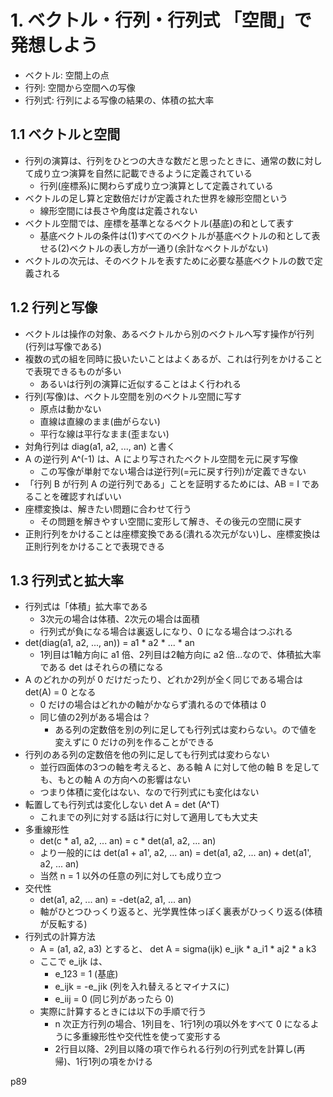 # 1. ベクトル・行列・行列式 「空間」で発想しよう
- ベクトル: 空間上の点
- 行列: 空間から空間への写像
- 行列式: 行列による写像の結果の、体積の拡大率

## 1.1 ベクトルと空間
- 行列の演算は、行列をひとつの大きな数だと思ったときに、通常の数に対して成り立つ演算を自然に記載できるように定義されている
  - 行列(座標系)に関わらず成り立つ演算として定義されている
- ベクトルの足し算と定数倍だけが定義された世界を線形空間という
  - 線形空間には長さや角度は定義されない
- ベクトル空間では、座標を基準となるベクトル(基底)の和として表す
  - 基底ベクトルの条件は(1)すべてのベクトルが基底ベクトルの和として表せる(2)ベクトルの表し方が一通り(余計なベクトルがない)
- ベクトルの次元は、そのベクトルを表すために必要な基底ベクトルの数で定義される

## 1.2 行列と写像
- ベクトルは操作の対象、あるベクトルから別のベクトルへ写す操作が行列(行列は写像である)
- 複数の式の組を同時に扱いたいことはよくあるが、これは行列をかけることで表現できるものが多い
  - あるいは行列の演算に近似することはよく行われる
- 行列(写像)は、ベクトル空間を別のベクトル空間に写す
  - 原点は動かない
  - 直線は直線のまま(曲がらない)
  - 平行な線は平行なまま(歪まない)
- 対角行列は diag(a1, a2, ..., an) と書く
- A の逆行列 A^(-1) は、A により写されたベクトル空間を元に戻す写像
  - この写像が単射でない場合は逆行列(=元に戻す行列)が定義できない
- 「行列 B が行列 A の逆行列である」ことを証明するためには、AB = I であることを確認すればいい
- 座標変換は、解きたい問題に合わせて行う
  - その問題を解きやすい空間に変形して解き、その後元の空間に戻す
- 正則行列をかけることは座標変換である(潰れる次元がない)し、座標変換は正則行列をかけることで表現できる

## 1.3 行列式と拡大率
- 行列式は「体積」拡大率である
  - 3次元の場合は体積、2次元の場合は面積
  - 行列式が負になる場合は裏返しになり、0 になる場合はつぶれる
- det(diag(a1, a2, ..., an)) = a1 * a2 * ... * an
  - 1列目は1軸方向に a1 倍、2列目は2軸方向に a2 倍…なので、体積拡大率である det はそれらの積になる
- A のどれかの列が 0 だけだったり、どれか2列が全く同じである場合は det(A) = 0 となる
  - 0 だけの場合はどれかの軸がかならず潰れるので体積は 0
  - 同じ値の2列がある場合は？
    - ある列の定数倍を別の列に足しても行列式は変わらない。ので値を変えずに 0 だけの列を作ることができる
- 行列のある列の定数倍を他の列に足しても行列式は変わらない
  - 並行四面体の3つの軸を考えると、ある軸 A に対して他の軸 B を足しても、もとの軸 A の方向への影響はない
  - つまり体積に変化はない、なので行列式にも変化はない
- 転置しても行列式は変化しない det A = det (A^T)
  - これまでの列に対する話は行に対して適用しても大丈夫
- 多重線形性
  - det(c * a1, a2, ... an) = c * det(a1, a2, ... an)
  - より一般的には det(a1 + a1', a2, ... an) = det(a1, a2, ... an) + det(a1', a2, ... an)
  - 当然 n = 1 以外の任意の列に対しても成り立つ
- 交代性
  - det(a1, a2, ... an) = -det(a2, a1, ... an)
  - 軸がひとつひっくり返ると、光学異性体っぽく裏表がひっくり返る(体積が反転する)
- 行列式の計算方法
  - A = (a1, a2, a3) とすると、 det A = sigma(ijk) e_ijk * a_i1 * aj2 * a k3
  - ここで e_ijk は、
    - e_123 = 1 (基底)
    - e_ijk = -e_jik (列を入れ替えるとマイナスに)
    - e_iij = 0 (同じ列があったら 0)
  - 実際に計算するときには以下の手順で行う
    - n 次正方行列の場合、1列目を、1行1列の項以外をすべて 0 になるように多重線形性や交代性を使って変形する
    - 2行目以降、2列目以降の項で作られる行列の行列式を計算し(再帰)、1行1列の項をかける
  
p89